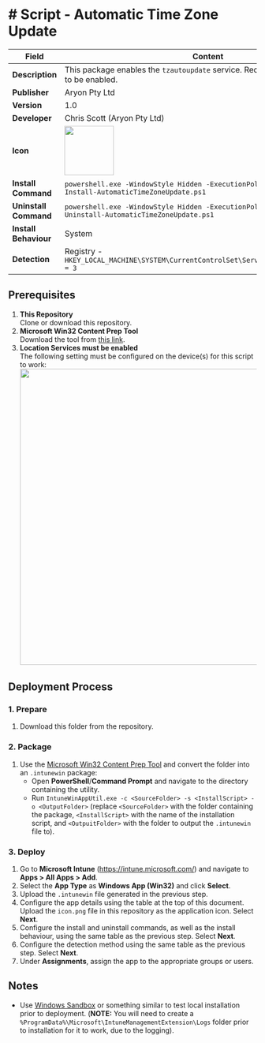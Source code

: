 # # Script - Automatic Time Zone Update

| Field                 | Content                                                                                                                                                                |
| --------------------- | ---------------------------------------------------------------------------------------------------------------------------------------------------------------------- |
| **Description**       | This package enables the `tzautoupdate` service. Requires Location Services to be enabled.                                                                             |
| **Publisher**         | Aryon Pty Ltd                                                                                                                                                          |
| **Version**           | 1.0                                                                                                                                                                    |
| **Developer**         | Chris Scott (Aryon Pty Ltd)                                                                                                                                            |
| **Icon**              | <img src="https://github.com/cscott-dev/Intune-Resources/blob/main/Windows/Applications/%23%20Script%20-%20Automatic%20Timezone%20Update/icon.png?raw=true" width=100> |
| **Install Command**   | `powershell.exe -WindowStyle Hidden -ExecutionPolicy Bypass -File Install-AutomaticTimeZoneUpdate.ps1`                                                                 |
| **Uninstall Command** | `powershell.exe -WindowStyle Hidden -ExecutionPolicy Bypass -File Uninstall-AutomaticTimeZoneUpdate.ps1`                                                               |
| **Install Behaviour** | System                                                                                                                                                                 |
| **Detection**         | Registry - `HKEY_LOCAL_MACHINE\SYSTEM\CurrentControlSet\Services\tzautoupdate\Start = 3`                                                                               |

## Prerequisites

1. **This Repository**\
   Clone or download this repository.
2. **Microsoft Win32 Content Prep Tool**\
   Download the tool from [this link](https://github.com/microsoft/Microsoft-Win32-Content-Prep-Tool).
3. **Location Services must be enabled**\
   The following setting must be configured on the device(s) for this script to work:\
   <img src="https://github.com/cscott-dev/Intune-Resources/blob/main/Windows/Applications/%23%20Script%20-%20Automatic%20Timezone%20Update/setting.png?raw=true" width=600>

## Deployment Process

### 1. Prepare

1. Download this folder from the repository.

### 2. Package

1. Use the [Microsoft Win32 Content Prep Tool](https://github.com/microsoft/Microsoft-Win32-Content-Prep-Tool) and
   convert the folder into an `.intunewin` package:
    - Open **PowerShell**/**Command Prompt** and navigate to the directory containing the utility.
    - Run `IntuneWinAppUtil.exe -c <SourceFolder> -s <InstallScript> -o <OutputFolder>` (replace `<SourceFolder>` with the folder containing the package, `<InstallScript>` with the name of the installation script, and `<OutpuitFolder>` with the folder to output the `.intunewin` file to).

### 3. Deploy

1. Go to **Microsoft Intune** (https://intune.microsoft.com/) and navigate to **Apps > All Apps > Add**.
2. Select the **App Type** as **Windows App (Win32)** and click **Select**.
3. Upload the `.intunewin` file generated in the previous step.
4. Configure the app details using the table at the top of this document. Upload the `icon.png` file in this repository as the application icon. Select **Next**.
5. Configure the install and uninstall commands, as well as the install behaviour, using the same table as the previous step. Select **Next**.
6. Configure the detection method using the same table as the previous step. Select **Next**.
7. Under **Assignments**, assign the app to the appropriate groups or users.

## Notes

-   Use [Windows Sandbox](https://learn.microsoft.com/en-us/windows/security/application-security/application-isolation/windows-sandbox/windows-sandbox-overview) or something similar to test local installation prior to deployment. (**NOTE:** You will need to create a `%ProgramData%\Microsoft\IntuneManagementExtension\Logs` folder prior to installation for it to work, due to the logging).
